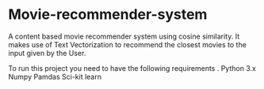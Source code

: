 # Movie-recommender-system
A content based movie recommender system using cosine similarity. It makes use of Text Vectorization to recommend the closest movies to the input given by the User.

To run this project you need to have the following requirements .
Python 3.x
Numpy
Pamdas
Sci-kit learn
